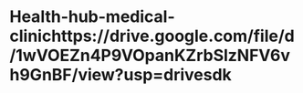 # Health-hub-medical-clinichttps://drive.google.com/file/d/1wVOEZn4P9VOpanKZrbSlzNFV6vh9GnBF/view?usp=drivesdk
